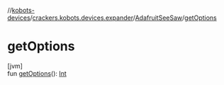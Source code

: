 //[kobots-devices](../../../index.md)/[crackers.kobots.devices.expander](../index.md)/[AdafruitSeeSaw](index.md)/[getOptions](get-options.md)

# getOptions

[jvm]\
fun [getOptions](get-options.md)(): [Int](https://kotlinlang.org/api/latest/jvm/stdlib/kotlin/-int/index.html)

